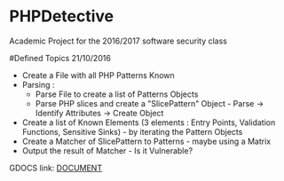 # PHPDetective
Academic Project for the 2016/2017 software security class



#Defined Topics 21/10/2016
* Create a File with all PHP Patterns Known
* Parsing :
  * Parse File to create a list of Patterns Objects
  * Parse PHP slices and create a "SlicePattern" Object - Parse -> Identify Attributes -> Create Object
* Create a list of Known Elements (3 elements : Entry Points, Validation Functions, Sensitive Sinks) - by iterating the Pattern Objects
* Create a Matcher of SlicePattern to Patterns - maybe using a Matrix
* Output the result of Matcher - Is it Vulnerable?


GDOCS link: [DOCUMENT](https://docs.google.com/document/d/1tl5OXWQs8RO3kmMNf91-xyL13pekoQdPfHB8Zb64l-c/edit)
